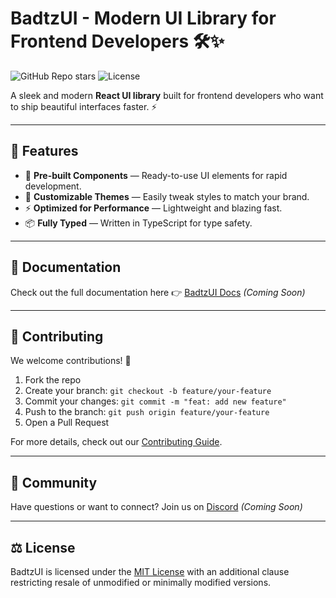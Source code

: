 # BadtzUI - Modern UI Library for Frontend Developers 🛠️✨

![GitHub Repo stars](https://img.shields.io/github/stars/badtz/badtzui?style=social)
![License](https://img.shields.io/badge/license-MIT-blue.svg)

A sleek and modern **React UI library** built for frontend developers who want to ship beautiful interfaces faster. ⚡

---

## 🚀 Features

- 💅 **Pre-built Components** — Ready-to-use UI elements for rapid development.
- 🎨 **Customizable Themes** — Easily tweak styles to match your brand.
- ⚡ **Optimized for Performance** — Lightweight and blazing fast.
- 📦 **Fully Typed** — Written in TypeScript for type safety.

---

## 📖 Documentation

Check out the full documentation here 👉 [BadtzUI Docs](https://badtzui.design/docs) *(Coming Soon)*

---

## 🤝 Contributing

We welcome contributions! 🎉

1. Fork the repo  
2. Create your branch: `git checkout -b feature/your-feature`  
3. Commit your changes: `git commit -m "feat: add new feature"`  
4. Push to the branch: `git push origin feature/your-feature`  
5. Open a Pull Request  

For more details, check out our [Contributing Guide](CONTRIBUTING.md).

---

## 💬 Community

Have questions or want to connect? Join us on [Discord](#) *(Coming Soon)*

---

## ⚖️ License

BadtzUI is licensed under the [MIT License](LICENSE) with an additional clause restricting resale of unmodified or minimally modified versions.